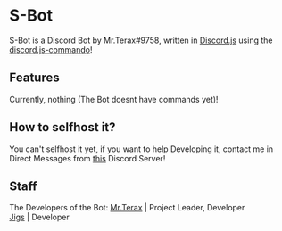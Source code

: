 # S-Bot
S-Bot is a Discord Bot by Mr.Terax#9758, written in [Discord.js](https://discord.js.org/) using the [discord.js-commando](https://github.com/Gawdl3y/discord.js-commando)!

## Features
Currently, nothing (The Bot doesnt have commands yet)!

## How to selfhost it?
You can't selfhost it yet, if you want to help Developing it, contact me in Direct Messages from [this](https://discord.gg/kgzpCDx) Discord Server!

## Staff
The Developers of the Bot:
[Mr.Terax](https://github.com/MrTeraxYT/) | Project Leader, Developer<br>
[Jigs](https://github.com/heri0nd3) | Developer<br>
